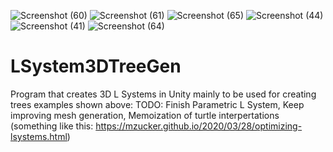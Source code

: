 ![Screenshot (60)](https://user-images.githubusercontent.com/37704804/111038543-84dd3500-83de-11eb-8193-89a0dd2164ac.png)
![Screenshot (61)](https://user-images.githubusercontent.com/37704804/111038547-873f8f00-83de-11eb-81a5-2514664a0cc5.png)
![Screenshot (65)](https://user-images.githubusercontent.com/37704804/111038549-89a1e900-83de-11eb-9d7e-180c2d843894.png)
![Screenshot (44)](https://user-images.githubusercontent.com/37704804/111038555-8d357000-83de-11eb-805f-b13cb2427253.png)
![Screenshot (41)](https://user-images.githubusercontent.com/37704804/111038557-8e669d00-83de-11eb-81cc-4763b5c8086f.png)
![Screenshot (64)](https://user-images.githubusercontent.com/37704804/111038566-94f51480-83de-11eb-9434-3e1c859d978f.png)
# LSystem3DTreeGen
Program that creates 3D L Systems in Unity mainly to be used for creating trees 
examples shown above:
TODO:
Finish Parametric L System,
Keep improving mesh generation,
Memoization of turtle interpertations (something like this: https://mzucker.github.io/2020/03/28/optimizing-lsystems.html)
